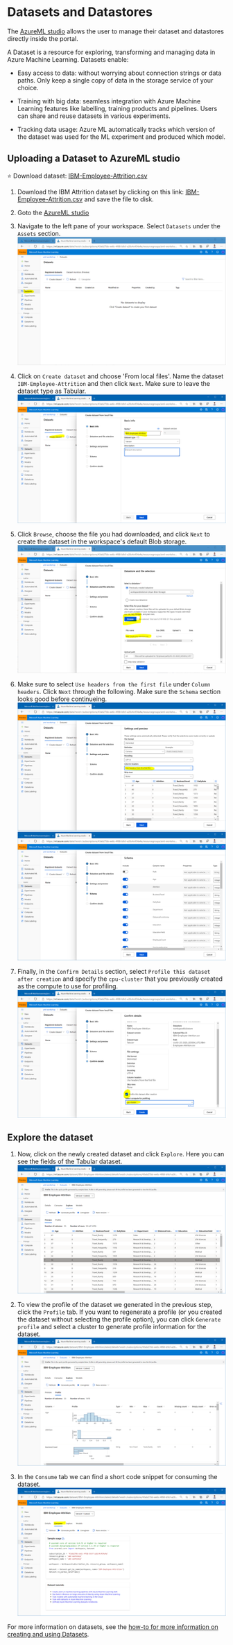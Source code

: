 # Datasets and Datastores

The [AzureML studio](https://ml.azure.com) allows the user to manage their dataset and datastores directly inside the portal. 

A Dataset is a resource for exploring, transforming and managing data in Azure Machine Learning. 
Datasets enable:

- Easy access to data: without worrying about connection strings or data paths. Only keep a single copy of data in the storage service of your choice.

- Training with big data: seamless integration with Azure Machine Learning features like labelling, training products and pipelines. Users can share and reuse datasets in various experiments.

- Tracking data usage: Azure ML automatically tracks which version of the dataset was used for the ML experiment and produced which model.


## Uploading a Dataset to AzureML studio

:star: Download dataset: [IBM-Employee-Attrition.csv](https://raw.githubusercontent.com/csiebler/azureml-workshop-2020/master/data/IBM-Employee-Attrition.csv)

1. Download the IBM Attrition dataset by clicking on this link: [IBM-Employee-Attrition.csv](https://raw.githubusercontent.com/csiebler/azureml-workshop-2020/master/data/IBM-Employee-Attrition.csv) and save the file to disk.

1. Goto the [AzureML studio](https://ml.azure.com)

1. Navigate to the left pane of your workspace. Select `Datasets` under the `Assets` section. 
![](images/datasets.png)

1. Click on `Create dataset` and choose 'From local files'. Name the dataset `IBM-Employee-Attrition` and then click `Next`. Make sure to leave the dataset type as Tabular.
![](images/from_local_files.png)

1. Click `Browse`, choose the file you had downloaded, and click `Next` to create the dataset in the workspace's default Blob storage.
![](images/upload.png)

1. Make sure to select `Use headers from the first file` under `Column headers`. Click `Next` through the following. Make sure the `Schema` section looks good before continueing.
![](images/check_headers.png)
![](images/check_schema.png)

1. Finally, in the `Confirm Details` section, select `Profile this dataset after creation` and specify the `cpu-cluster` that you previously created as the compute to use for profiling.
![](images/create_dataset.png)

## Explore the dataset

1. Now, click on the newly created dataset and click `Explore`. Here you can see the fields of the Tabular dataset.
![](images/dataset_explore.png)

1. To view the profile of the dataset we generated in the previous step, click the `Profile` tab. If you want to regenerate a profile (or you created the dataset without selecting the profile option), you can click `Generate profile` and select a cluster to generate profile information for the dataset.
![](images/view_profile.png)

1. In the `Consume` tab we can find a short code snippet for consuming the dataset.
![](images/consume_dataset.png)

For more information on datasets, see the [how-to for more information on creating and using Datasets](https://docs.microsoft.com/en-us/azure/machine-learning/service/how-to-create-register-datasets).
